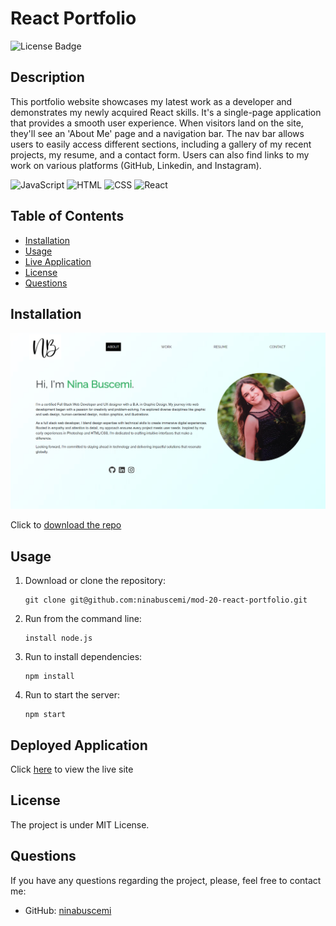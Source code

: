# React Portfolio

![License Badge](https://badgen.net/static/license/MIT/blue)

## Description

This portfolio website showcases my latest work as a developer and demonstrates my newly acquired React skills. It's a single-page application that provides a smooth user experience. When visitors land on the site, they'll see an 'About Me' page and a navigation bar. The nav bar allows users to easily access different sections, including a gallery of my recent projects, my resume, and a contact form. Users can also find links to my work on various platforms (GitHub, Linkedin, and Instagram).

![JavaScript](https://camo.githubusercontent.com/84372c7d2f1a7308844360ecad82d49b3f6cbc068a0c5e31aeea6ca5344b77ba/68747470733a2f2f696d672e736869656c64732e696f2f62616467652f4a6176615363726970742d4637444631453f7374796c653d666f722d7468652d6261646765266c6f676f3d6a617661736372697074266c6f676f436f6c6f723d626c61636b)
![HTML](https://camo.githubusercontent.com/bfe6a48836e87b13a16f1f56f88fee428475c2ac29247992ec9b8bcc7154f881/68747470733a2f2f696d672e736869656c64732e696f2f62616467652f48544d4c352d4533344632363f7374796c653d666f722d7468652d6261646765266c6f676f3d68746d6c35266c6f676f436f6c6f723d7768697465)
![CSS](https://camo.githubusercontent.com/472c222e8f240a48ae51cd9b082a1b857be809dcd851a25150890c2da50c13a5/68747470733a2f2f696d672e736869656c64732e696f2f62616467652f435353332d3135373242363f7374796c653d666f722d7468652d6261646765266c6f676f3d63737333266c6f676f436f6c6f723d7768697465)
![React](https://camo.githubusercontent.com/6c3957842901e5baa389f3bb8758c8966683333b28493013062fcab5fab645e7/68747470733a2f2f696d672e736869656c64732e696f2f62616467652f52656163742d3230323332413f7374796c653d666f722d7468652d6261646765266c6f676f3d7265616374266c6f676f436f6c6f723d363144414642)

## Table of Contents

- [Installation](#installation)
- [Usage](#usage)
- [Live Application](#link)
- [License](#license)
- [Questions](#questions)

## Installation

![Screenshot](./src/assets/images/screenshot_portfolio.png)



Click to [download the repo](https://github.com/ninabuscemi/mod-20-react-portfolio)


## Usage

1. Download or clone the repository:

    ```
    git clone git@github.com:ninabuscemi/mod-20-react-portfolio.git
    ```

2. Run from the command line:

    ```
    install node.js
    ```
4. Run to install dependencies:

    ```
    npm install
    ```

5. Run to start the server:

    ```
    npm start
    ```

## Deployed Application

Click [here]() to view the live site

## License

The project is under MIT License.
 
## Questions

If you have any questions regarding the project, please, feel free to contact me:

- GitHub: [ninabuscemi](https://github.com/ninabuscemi)